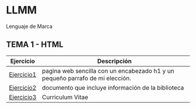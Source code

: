 # LLMM
Lenguaje de Marca
## TEMA 1 - HTML
Ejercicio | Descripción
----------|-----------
[Ejercicio1](/tema1/ej1.html)| pagina web sencilla con un encabezado h1 y un pequeño parrafo de mi elección.
[Ejercicio2](/tema1/ej2.html) | documento que incluye información de la biblioteca
[Ejercicio3](/tema1/ej3.html) |  Curriculum Vitae
